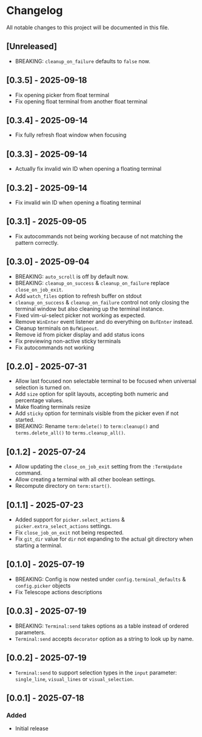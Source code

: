 # Changelog

All notable changes to this project will be documented in this file.

## [Unreleased]

- BREAKING: `cleanup_on_failure` defaults to `false` now.

## [0.3.5] - 2025-09-18

- Fix opening picker from float terminal
- Fix opening float terminal from another float terminal

## [0.3.4] - 2025-09-14

- Fix fully refresh float window when focusing

## [0.3.3] - 2025-09-14

- Actually fix invalid win ID when opening a floating terminal

## [0.3.2] - 2025-09-14

- Fix invalid win ID when opening a floating terminal

## [0.3.1] - 2025-09-05

- Fix autocommands not being working because of not matching the pattern correctly.

## [0.3.0] - 2025-09-04

- BREAKING: `auto_scroll` is off by default now.
- BREAKING: `cleanup_on_success` & `cleanup_on_failure` replace `close_on_job_exit`.
- Add `watch_files` option to refresh buffer on stdout
- `cleanup_on_success` & `cleanup_on_failure` control not only closing the terminal window but also cleaning up the terminal instance.
- Fixed vim-ui-select picker not working as expected.
- Remove `WinEnter` event listener and do everything on `BufEnter` instead.
- Cleanup terminals on `BufWipeout`.
- Remove id from picker display and add status icons
- Fix previewing non-active sticky terminals
- Fix autocommands not working

## [0.2.0] - 2025-07-31

- Allow last focused non selectable terminal to be focused when universal selection is turned on.
- Add `size` option for split layouts, accepting both numeric and percentage values.
- Make floating terminals resize
- Add `sticky` option for terminals visible from the picker even if not started.
- BREAKING: Rename `term:delete()` to `term:cleanup()` and `terms.delete_all()` to `terms.cleanup_all()`.

## [0.1.2] - 2025-07-24

- Allow updating the `close_on_job_exit` setting from the `:TermUpdate` command.
- Allow creating a terminal with all other boolean settings.
- Recompute directory on `term:start()`.

## [0.1.1] - 2025-07-23

- Added support for `picker.select_actions` & `picker.extra_select_actions` settings.
- Fix `close_job_on_exit` not being respected.
- Fix `git_dir` value for `dir` not expanding to the actual git directory when starting a terminal.

## [0.1.0] - 2025-07-19

- BREAKING: Config is now nested under `config.terminal_defaults` & `config.picker` objects
- Fix Telescope actions descriptions

## [0.0.3] - 2025-07-19

- BREAKING: `Terminal:send` takes options as a table instead of ordered parameters.
- `Terminal:send` accepts `decorator` option as a string to look up by name.

## [0.0.2] - 2025-07-19

- `Terminal:send` to support selection types in the `input` parameter: `single_line`, `visual_lines` or `visual_selection`.

## [0.0.1] - 2025-07-18

### Added
- Initial release

